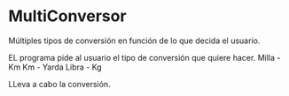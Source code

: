 # MultiConversor
Múltiples tipos de conversión en función de lo que decida el usuario.

EL programa pide al usuario el tipo de conversión que quiere hacer.
  Milla - Km
  Km - Yarda
  Libra - Kg
 
LLeva a cabo la conversión.
